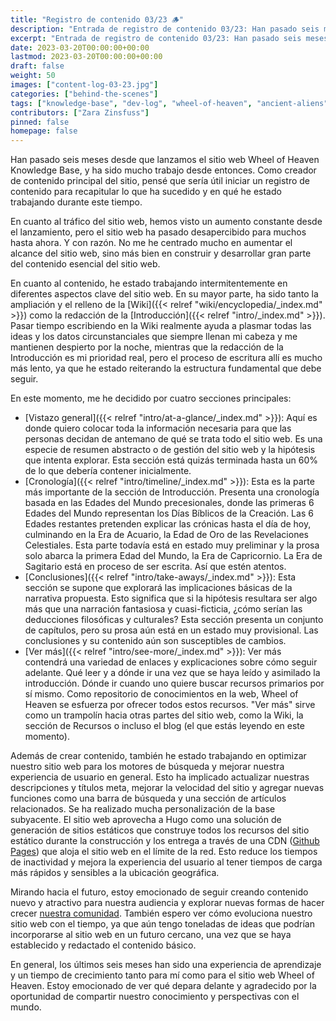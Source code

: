 ```yaml
---
title: "Registro de contenido 03/23 🪵"
description: "Entrada de registro de contenido 03/23: Han pasado seis meses desde que lanzamos el sitio web Wheel of Heaven Knowledge Base, y ha sido mucho trabajo desde entonces. Como creador de contenido principal del sitio, pensé que sería útil iniciar un registro de contenido para recapitular lo que ha sucedido y en qué he estado trabajando durante este tiempo."
excerpt: "Entrada de registro de contenido 03/23: Han pasado seis meses desde que lanzamos el sitio web Wheel of Heaven Knowledge Base, y ha sido mucho trabajo desde entonces. Como creador de contenido principal del sitio, pensé que sería útil iniciar un registro de contenido para recapitular lo que ha sucedido y en qué he estado trabajando durante este tiempo."
date: 2023-03-20T00:00:00+00:00
lastmod: 2023-03-20T00:00:00+00:00
draft: false
weight: 50
images: ["content-log-03-23.jpg"]
categories: ["behind-the-scenes"]
tags: ["knowledge-base", "dev-log", "wheel-of-heaven", "ancient-aliens", "intelligent-design", "raelism"]
contributors: ["Zara Zinsfuss"]
pinned: false
homepage: false
---
```


Han pasado seis meses desde que lanzamos el sitio web Wheel of Heaven Knowledge Base, y ha sido mucho trabajo desde entonces. Como creador de contenido principal del sitio, pensé que sería útil iniciar un registro de contenido para recapitular lo que ha sucedido y en qué he estado trabajando durante este tiempo.

En cuanto al tráfico del sitio web, hemos visto un aumento constante desde el lanzamiento, pero el sitio web ha pasado desapercibido para muchos hasta ahora. Y con razón. No me he centrado mucho en aumentar el alcance del sitio web, sino más bien en construir y desarrollar gran parte del contenido esencial del sitio web.

En cuanto al contenido, he estado trabajando intermitentemente en diferentes aspectos clave del sitio web. En su mayor parte, ha sido tanto la ampliación y el relleno de la [Wiki]({{< relref "wiki/encyclopedia/_index.md" >}}) como la redacción de la [Introducción]({{< relref "intro/_index.md" >}}). Pasar tiempo escribiendo en la Wiki realmente ayuda a plasmar todas las ideas y los datos circunstanciales que siempre llenan mi cabeza y me mantienen despierto por la noche, mientras que la redacción de la Introducción es mi prioridad real, pero el proceso de escritura allí es mucho más lento, ya que he estado reiterando la estructura fundamental que debe seguir.

En este momento, me he decidido por cuatro secciones principales:

- [Vistazo general]({{<  relref "intro/at-a-glance/_index.md" >}}): Aquí es donde quiero colocar toda la información necesaria para que las personas decidan de antemano de qué se trata todo el sitio web. Es una especie de resumen abstracto o de gestión del sitio web y la hipótesis que intenta explorar. Esta sección está quizás terminada hasta un 60% de lo que debería contener inicialmente.
- [Cronología]({{< relref "intro/timeline/_index.md" >}}): Esta es la parte más importante de la sección de Introducción. Presenta una cronología basada en las Edades del Mundo precesionales, donde las primeras 6 Edades del Mundo representan los Días Bíblicos de la Creación. Las 6 Edades restantes pretenden explicar las crónicas hasta el día de hoy, culminando en la Era de Acuario, la Edad de Oro de las Revelaciones Celestiales. Esta parte todavía está en estado muy preliminar y la prosa solo abarca la primera Edad del Mundo, la Era de Capricornio. La Era de Sagitario está en proceso de ser escrita. Así que estén atentos.
- [Conclusiones]({{< relref "intro/take-aways/_index.md" >}}): Esta sección se supone que explorará las implicaciones básicas de la narrativa propuesta. Esto significa que si la hipótesis resultara ser algo más que una narración fantasiosa y cuasi-ficticia, ¿cómo serían las deducciones filosóficas y culturales? Esta sección presenta un conjunto de capítulos, pero su prosa aún está en un estado muy provisional. Las conclusiones y su contenido aún son susceptibles de cambios.
- [Ver más]({{< relref "intro/see-more/_index.md" >}}): Ver más contendrá una variedad de enlaces y explicaciones sobre cómo seguir adelante. Qué leer y a dónde ir una vez que se haya leído y asimilado la introducción. Dónde ir cuando uno quiere buscar recursos primarios por sí mismo. Como repositorio de conocimientos en la web, Wheel of Heaven se esfuerza por ofrecer todos estos recursos. "Ver más" sirve como un trampolín hacia otras partes del sitio web, como la Wiki, la sección de Recursos o incluso el blog (el que estás leyendo en este momento).

Además de crear contenido, también he estado trabajando en optimizar nuestro sitio web para los motores de búsqueda y mejorar nuestra experiencia de usuario en general. Esto ha implicado actualizar nuestras descripciones y títulos meta, mejorar la velocidad del sitio y agregar nuevas funciones como una barra de búsqueda y una sección de artículos relacionados. Se ha realizado mucha personalización de la base subyacente. El sitio web aprovecha a Hugo como una solución de generación de sitios estáticos que construye todos los recursos del sitio estático durante la construcción y los entrega a través de una CDN ([Github Pages](https://pages.github.com/)) que aloja el sitio web en el límite de la red. Esto reduce los tiempos de inactividad y mejora la experiencia del usuario al tener tiempos de carga más rápidos y sensibles a la ubicación geográfica.

Mirando hacia el futuro, estoy emocionado de seguir creando contenido nuevo y atractivo para nuestra audiencia y explorar nuevas formas de hacer crecer [nuestra comunidad](https://github.com/orgs/wheelofheaven/discussions). También espero ver cómo evoluciona nuestro sitio web con el tiempo, ya que aún tengo toneladas de ideas que podrían incorporarse al sitio web en un futuro cercano, una vez que se haya establecido y redactado el contenido básico.

En general, los últimos seis meses han sido una experiencia de aprendizaje y un tiempo de crecimiento tanto para mí como para el sitio web Wheel of Heaven. Estoy emocionado de ver qué depara delante y agradecido por la oportunidad de compartir nuestro conocimiento y perspectivas con el mundo.
